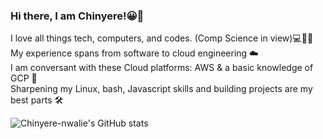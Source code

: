 ### Hi there, I am Chinyere!😀👋
I love all things tech, computers, and codes. (Comp Science in view)💻👩‍💻<br/>
My experience spans from software to cloud engineering ☁️<br/>
I am conversant with these Cloud platforms: AWS & a basic knowledge of GCP 💭<br/>
Sharpening my Linux, bash, Javascript skills and building projects are my best parts 🛠 <br/>


![Chinyere-nwalie's GitHub stats](https://github-readme-stats.vercel.app/api?username=Chinyere-nwalie&show_icons=true&theme=radical)
